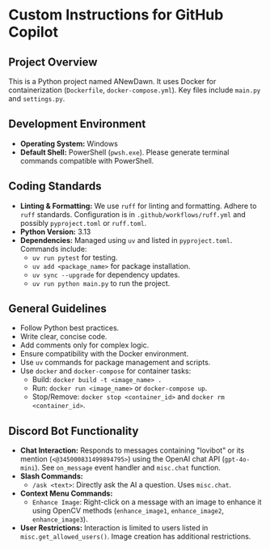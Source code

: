 # Custom Instructions for GitHub Copilot

## Project Overview
This is a Python project named ANewDawn. It uses Docker for containerization (`Dockerfile`, `docker-compose.yml`). Key files include `main.py` and `settings.py`.

## Development Environment
- **Operating System:** Windows
- **Default Shell:** PowerShell (`pwsh.exe`). Please generate terminal commands compatible with PowerShell.

## Coding Standards
- **Linting & Formatting:** We use `ruff` for linting and formatting. Adhere to `ruff` standards. Configuration is in `.github/workflows/ruff.yml` and possibly `pyproject.toml` or `ruff.toml`.
- **Python Version:** 3.13
- **Dependencies:** Managed using `uv` and listed in `pyproject.toml`. Commands include:
  - `uv run pytest` for testing.
  - `uv add <package_name>` for package installation.
  - `uv sync --upgrade` for dependency updates.
  - `uv run python main.py` to run the project.

## General Guidelines
- Follow Python best practices.
- Write clear, concise code.
- Add comments only for complex logic.
- Ensure compatibility with the Docker environment.
- Use `uv` commands for package management and scripts.
- Use `docker` and `docker-compose` for container tasks:
  - Build: `docker build -t <image_name> .`
  - Run: `docker run <image_name>` or `docker-compose up`.
  - Stop/Remove: `docker stop <container_id>` and `docker rm <container_id>`.

## Discord Bot Functionality
- **Chat Interaction:** Responds to messages containing "lovibot" or its mention (`<@345000831499894795>`) using the OpenAI chat API (`gpt-4o-mini`). See `on_message` event handler and `misc.chat` function.
- **Slash Commands:**
  - `/ask <text>`: Directly ask the AI a question. Uses `misc.chat`.
- **Context Menu Commands:**
  - `Enhance Image`: Right-click on a message with an image to enhance it using OpenCV methods (`enhance_image1`, `enhance_image2`, `enhance_image3`).
- **User Restrictions:** Interaction is limited to users listed in `misc.get_allowed_users()`. Image creation has additional restrictions.
